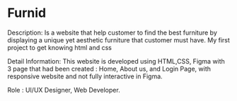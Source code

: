 # Furnid


Description: 
Is a website that help customer to find the best furniture by displaying a
unique yet aesthetic furniture that customer must have. My first project to get knowing html and css

Detail Information:
This website is developed using HTML,CSS, Figma with 3 page that had
been created : Home, About us, and Login Page, with responsive website and not fully
interactive in Figma.

Role : 
UI/UX Designer, Web Developer.
